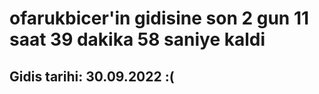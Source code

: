 # ofarukbicer'in gidisine son 2 gun 11 saat 39 dakika 58 saniye kaldi

## Gidis tarihi: 30.09.2022 :(